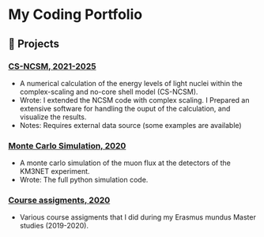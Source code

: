 # My Coding Portfolio
## 🚀 Projects

### [CS-NCSM, 2021-2025](https://github.com/Osama-Yaghi/cs-ncsm)
- A numerical calculation of the energy levels of light nuclei within the complex-scaling and no-core shell model (CS-NCSM).
- Wrote: I extended the NCSM code with complex scaling.
         I Prepared an extensive software for handling the ouput of the calculation, and visualize the results.
- Notes: Requires external data source (some examples are available)

### [Monte Carlo Simulation, 2020](https://github.com/Osama-Yaghi/atmospheric-muon-simulation-KM3net)
- A monte carlo simulation of the muon flux at the detectors of the KM3NET experiment.
- Wrote: The full python simulation code.
### [Course assigments, 2020](https://github.com/Osama-Yaghi/course-assignments)
- Various course assigments that I did during my Erasmus mundus Master studies (2019-2020).

